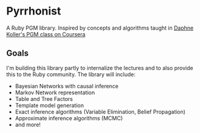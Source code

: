# Pyrrhonist

A Ruby PGM library. Inspired by concepts and algorithms taught in [Daphne Koller's PGM class on Coursera](https://class.coursera.org/pgm-2012-002/class/index)

## Goals

I'm building this library partly to internalize the lectures and to also provide this to the Ruby community. The library will include:

* Bayesian Networks with causal inference
* Markov Network representation
* Table and Tree Factors
* Template model generation
* Exact inference algorithms (Variable Elimination, Belief Propagation)
* Approximate inference algorithms (MCMC)
* and more!